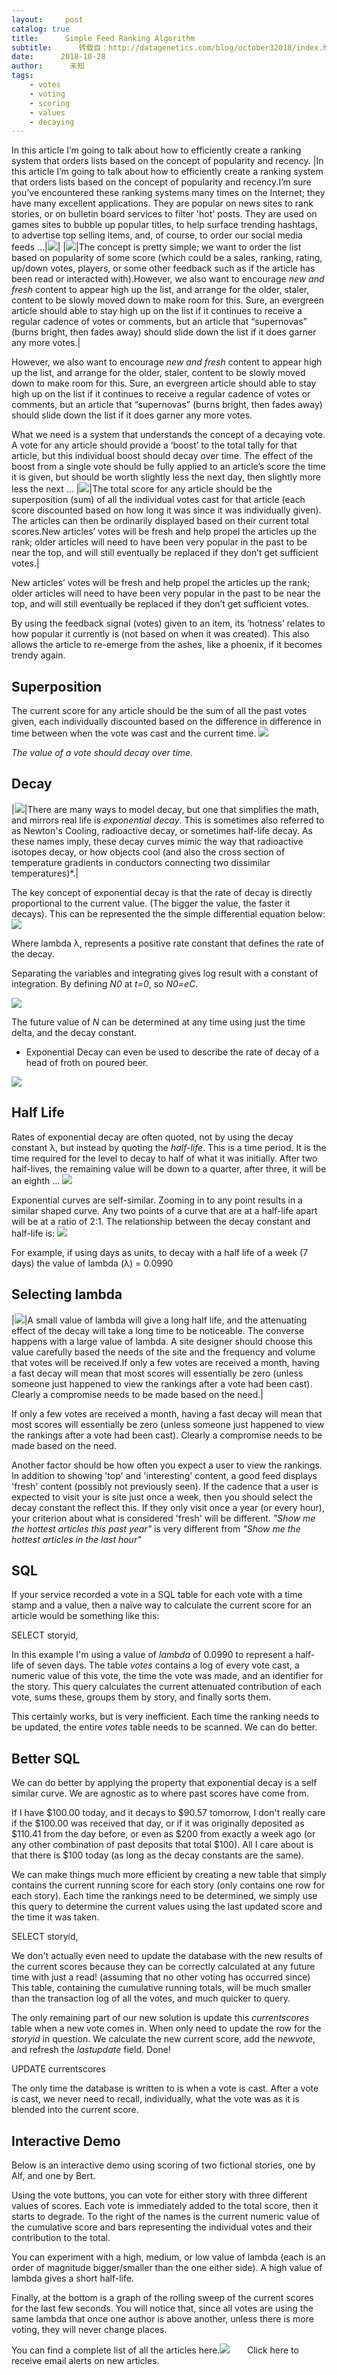 ```yaml
---
layout:     post
catalog: true
title:      Simple Feed Ranking Algorithm
subtitle:      转载自：http://datagenetics.com/blog/october32018/index.html
date:      2018-10-28
author:      未知
tags:
    - votes
    - voting
    - scoring
    - values
    - decaying
---
```












In this article I’m going to talk about how to efficiently create a ranking system that orders lists based on the concept of popularity and recency.
|In this article I’m going to talk about how to efficiently create a ranking system that orders lists based on the concept of popularity and recency.I’m sure you’ve encountered these ranking systems many times on the Internet; they have many excellent applications. They are popular on news sites to rank stories, or on bulletin board services to filter 'hot' posts. They are used on games sites to bubble up popular titles, to help surface trending hashtags, to advertise top selling items, and, of course, to order our social media feeds …|![](http://datagenetics.com/blog/october32018/list.png)|
|![](http://datagenetics.com/blog/october32018/box.png)|The concept is pretty simple; we want to order the list based on popularity of some score (which could be a sales, ranking, rating, up/down votes, players, or some other feedback such as if the article has been read or interacted with).However, we also want to encourage *new and fresh* content to appear high up the list, and arrange for the older, staler, content to be slowly moved down to make room for this. Sure, an evergreen article should able to stay high up on the list if it continues to receive a regular cadence of votes or comments, but an article that “supernovas” (burns bright, then fades away) should slide down the list if it does garner any more votes.|

However, we also want to encourage *new and fresh* content to appear high up the list, and arrange for the older, staler, content to be slowly moved down to make room for this. Sure, an evergreen article should able to stay high up on the list if it continues to receive a regular cadence of votes or comments, but an article that “supernovas” (burns bright, then fades away) should slide down the list if it does garner any more votes.

What we need is a system that understands the concept of a decaying vote. A vote for any article should provide a ‘boost’ to the total tally for that article, but this individual boost should decay over time. The effect of the boost from a single vote should be fully applied to an article’s score the time it is given, but should be worth slightly less the next day, then slightly more less the next …
|![](http://datagenetics.com/blog/october32018/vote.png)|The total score for any article should be the superposition (sum) of all the individual votes cast for that article (each score discounted based on how long it was since it was individually given). The articles can then be ordinarily displayed based on their current total scores.New articles’ votes will be fresh and help propel the articles up the rank; older articles will need to have been very popular in the past to be near the top, and will still eventually be replaced if they don’t get sufficient votes.|

New articles’ votes will be fresh and help propel the articles up the rank; older articles will need to have been very popular in the past to be near the top, and will still eventually be replaced if they don’t get sufficient votes.

By using the feedback signal (votes) given to an item, its ‘hotness’ relates to how popular it currently is (not based on when it was created). This also allows the article to re-emerge from the ashes, like a phoenix, if it becomes trendy again.

## Superposition

The current score for any article should be the sum of all the past votes given, each individually discounted based on the difference in difference in time between when the vote was cast and the current time.
![](http://datagenetics.com/blog/october32018/sup.png)


*The value of a vote should decay over time.*


## Decay
|![](http://datagenetics.com/blog/october32018/rad.png)|There are many ways to model decay, but one that simplifies the math, and mirrors real life is *exponential decay*. This is sometimes also referred to as Newton's Cooling, radioactive decay, or sometimes half-life decay. As these names imply, these decay curves mimic the way that radioactive isotopes decay, or how objects cool (and also the cross section of temperature gradients in conductors connecting two dissimilar temperatures)*.|

The key concept of exponential decay is that the rate of decay is directly proportional to the current value. (The bigger the value, the faster it decays). This can be represented the the simple differential equation below:
![](http://datagenetics.com/blog/october32018/eq0.png)


Where lambda λ, represents a positive rate constant that defines the rate of the decay. 

Separating the variables and integrating gives log result with a constant of integration. By defining *N0* at *t=0*, so *N0=eC*.


![](http://datagenetics.com/blog/october32018/eq1.png)

The future value of *N* can be determined at any time using just the time delta, and the decay constant.

* Exponential Decay can even be used to describe the rate of decay of a head of froth on poured beer.


![](http://datagenetics.com/blog/october32018/rad2.png)



## Half Life

Rates of exponential decay are often quoted, not by using the decay constant λ, but instead by quoting the *half-life*. This is a time period. It is the time required for the level to decay to half of what it was initially. After two half-lives, the remaining value will be down to a quarter, after three, it will be an eighth …
![](http://datagenetics.com/blog/october32018/g.png)


Exponential curves are self-similar. Zooming in to any point results in a similar shaped curve. Any two points of a curve that are at a half-life apart will be at a ratio of 2:1. The relationship between the decay constant and half-life is:
![](http://datagenetics.com/blog/october32018/eq2.png)


For example, if using days as units, to decay with a half life of a week (7 days) the value of lambda (λ) = 0.0990

## Selecting lambda
|![](http://datagenetics.com/blog/october32018/lambda.png)|A small value of lambda will give a long half life, and the attenuating effect of the decay will take a long time to be noticeable. The converse happens with a large value of lambda. A site designer should choose this value carefully based the needs of the site and the frequency and volume that votes will be received.If only a few votes are received a month, having a fast decay will mean that most scores will essentially be zero (unless someone just happened to view the rankings after a vote had been cast). Clearly a compromise needs to be made based on the need.|

If only a few votes are received a month, having a fast decay will mean that most scores will essentially be zero (unless someone just happened to view the rankings after a vote had been cast). Clearly a compromise needs to be made based on the need.

Another factor should be how often you expect a user to view the rankings. In addition to showing 'top' and 'interesting' content, a good feed displays 'fresh' content (possibly not previously seen). If the cadence that a user is expected to visit your is site just once a week, then you should select the decay constant the reflect this. If they only visit once a year (or every hour), your criterion about what is considered 'fresh' will be different. *"Show me the hottest articles this past year"* is very different from *"Show me the hottest articles in the last hour"*

## SQL

If your service recorded a vote in a SQL table for each vote with a time stamp and a value, then a naïve way to calculate the current score for an article would be something like this: 

SELECT storyid,

In this example I'm using a value of *lambda* of 0.0990 to represent a half-life of seven days. The table *votes* contains a log of every vote cast, a numeric value of this vote, the time the vote was made, and an identifier for the story. This query calculates the current attenuated contribution of each vote, sums these, groups them by story, and finally sorts them.

This certainly works, but is very inefficient. Each time the ranking needs to be updated, the entire *votes* table needs to be scanned. We can do better.

## Better SQL

We can do better by applying the property that exponential decay is a self similar curve. We are agnostic as to where past scores have come from.

If I have $100.00 today, and it decays to $90.57 tomorrow, I don't really care if the $100.00 was received that day, or if it was originally deposited as $110.41 from the day before, or even as $200 from exactly a week ago (or any other combination of past deposits that total $100). All I care about is that there is $100 today (as long as the decay constants are the same).

We can make things much more efficient by creating a new table that simply contains the current running score for each story (only contains one row for each story). Each time the rankings need to be determined, we simply use this query to determine the current values using the last updated score and the time it was taken.


SELECT storyid,

We don't actually even need to update the database with the new results of the current scores because they can be correctly calculated at any future time with just a read! (assuming that no other voting has occurred since) This table, containing the cumulative running totals, will be much smaller than the transaction log of all the votes, and much quicker to query.

The only remaining part of our new solution is update this *currentscores* table when a new vote comes in. When only need to update the row for the *storyid* in question. We calculate the new current score, add the *newvote*, and refresh the *lastupdate* field. Done!


UPDATE currentscores

The only time the database is written to is when a vote is cast. After a vote is cast, we never need to recall, individually, what the vote was as it is blended into the current score.

## Interactive Demo

Below is an interactive demo using scoring of two fictional stories, one by Alf, and one by Bert.

Using the vote buttons, you can vote for either story with three different values of scores. Each vote is immediately added to the total score, then it starts to degrade. To the right of the names is the current numeric value of the cumulative score and bars representing the individual votes and their contribution to the total.

You can experiment with a high, medium, or low value of lambda (each is an order of magnitude bigger/smaller than the one either side). A high value of lambda gives a short half-life.

Finally, at the bottom is a graph of the rolling sweep of the current scores for the last few seconds. You will notice that, since all votes are using the same lambda that once one author is above another, unless there is more voting, they will never change places.




You can find a complete list of all the articles here.![](http://datagenetics.com/images/n.gif)
      Click here to receive email alerts on new articles.
